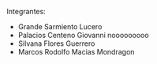 Integrantes:

- Grande Sarmiento Lucero
- Palacios Centeno Giovanni nooooooooo
- Silvana Flores Guerrero
- Marcos Rodolfo Macias Mondragon

